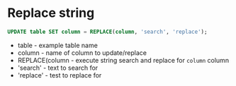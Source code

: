# Replace string

```sql
UPDATE table SET column = REPLACE(column, 'search', 'replace');
```

- table - example table name
- column - name of column to update/replace
- REPLACE(column - execute string search and replace for ```column``` column
- 'search' - text to search for
- 'replace' - test to replace for
